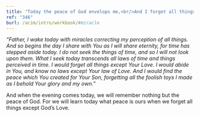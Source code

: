 ```yaml
---
title: "Today the peace of God envelops me,<br/>And I forget all things except His Love."
ref: "346"
burl: /acim/intro/workbook/#miracle
---
```


*“Father, I wake today with miracles correcting my perception of all
things. And so begins the day I share with You as I will share eternity,
for time has stepped aside today. I do not seek the things of time, and
so I will not look upon them. What I seek today transcends all laws of
time and things perceived in time. I would forget all things except Your
Love. I would abide in You, and know no laws except Your law of Love. And
I would find the peace which You created for Your Son, forgetting all
the foolish toys I made as I behold Your glory and my own.”*

And when the evening comes today, we will remember nothing but the peace
of God. For we will learn today what peace is ours when we forget all
things except God’s Love.

